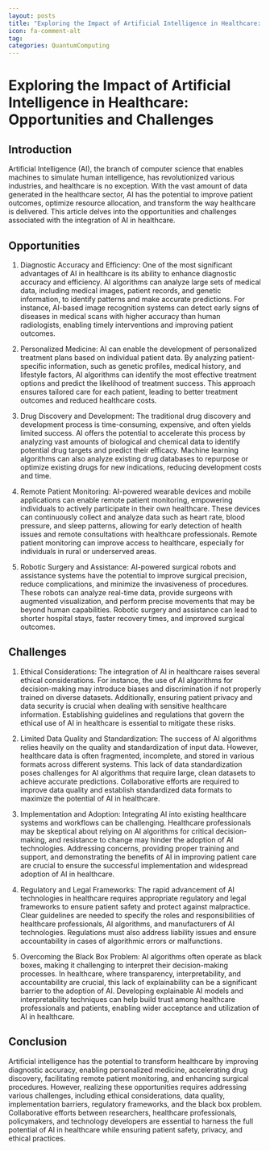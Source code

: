 ```yaml
---
layout: posts
title: "Exploring the Impact of Artificial Intelligence in Healthcare: Opportunities and Challenges"
icon: fa-comment-alt
tag:      
categories: QuantumComputing
---
```



# Exploring the Impact of Artificial Intelligence in Healthcare: Opportunities and Challenges

## Introduction

Artificial Intelligence (AI), the branch of computer science that enables machines to simulate human intelligence, has revolutionized various industries, and healthcare is no exception. With the vast amount of data generated in the healthcare sector, AI has the potential to improve patient outcomes, optimize resource allocation, and transform the way healthcare is delivered. This article delves into the opportunities and challenges associated with the integration of AI in healthcare.

## Opportunities

1. Diagnostic Accuracy and Efficiency: One of the most significant advantages of AI in healthcare is its ability to enhance diagnostic accuracy and efficiency. AI algorithms can analyze large sets of medical data, including medical images, patient records, and genetic information, to identify patterns and make accurate predictions. For instance, AI-based image recognition systems can detect early signs of diseases in medical scans with higher accuracy than human radiologists, enabling timely interventions and improving patient outcomes.

2. Personalized Medicine: AI can enable the development of personalized treatment plans based on individual patient data. By analyzing patient-specific information, such as genetic profiles, medical history, and lifestyle factors, AI algorithms can identify the most effective treatment options and predict the likelihood of treatment success. This approach ensures tailored care for each patient, leading to better treatment outcomes and reduced healthcare costs.

3. Drug Discovery and Development: The traditional drug discovery and development process is time-consuming, expensive, and often yields limited success. AI offers the potential to accelerate this process by analyzing vast amounts of biological and chemical data to identify potential drug targets and predict their efficacy. Machine learning algorithms can also analyze existing drug databases to repurpose or optimize existing drugs for new indications, reducing development costs and time.

4. Remote Patient Monitoring: AI-powered wearable devices and mobile applications can enable remote patient monitoring, empowering individuals to actively participate in their own healthcare. These devices can continuously collect and analyze data such as heart rate, blood pressure, and sleep patterns, allowing for early detection of health issues and remote consultations with healthcare professionals. Remote patient monitoring can improve access to healthcare, especially for individuals in rural or underserved areas.

5. Robotic Surgery and Assistance: AI-powered surgical robots and assistance systems have the potential to improve surgical precision, reduce complications, and minimize the invasiveness of procedures. These robots can analyze real-time data, provide surgeons with augmented visualization, and perform precise movements that may be beyond human capabilities. Robotic surgery and assistance can lead to shorter hospital stays, faster recovery times, and improved surgical outcomes.

## Challenges

1. Ethical Considerations: The integration of AI in healthcare raises several ethical considerations. For instance, the use of AI algorithms for decision-making may introduce biases and discrimination if not properly trained on diverse datasets. Additionally, ensuring patient privacy and data security is crucial when dealing with sensitive healthcare information. Establishing guidelines and regulations that govern the ethical use of AI in healthcare is essential to mitigate these risks.

2. Limited Data Quality and Standardization: The success of AI algorithms relies heavily on the quality and standardization of input data. However, healthcare data is often fragmented, incomplete, and stored in various formats across different systems. This lack of data standardization poses challenges for AI algorithms that require large, clean datasets to achieve accurate predictions. Collaborative efforts are required to improve data quality and establish standardized data formats to maximize the potential of AI in healthcare.

3. Implementation and Adoption: Integrating AI into existing healthcare systems and workflows can be challenging. Healthcare professionals may be skeptical about relying on AI algorithms for critical decision-making, and resistance to change may hinder the adoption of AI technologies. Addressing concerns, providing proper training and support, and demonstrating the benefits of AI in improving patient care are crucial to ensure the successful implementation and widespread adoption of AI in healthcare.

4. Regulatory and Legal Frameworks: The rapid advancement of AI technologies in healthcare requires appropriate regulatory and legal frameworks to ensure patient safety and protect against malpractice. Clear guidelines are needed to specify the roles and responsibilities of healthcare professionals, AI algorithms, and manufacturers of AI technologies. Regulations must also address liability issues and ensure accountability in cases of algorithmic errors or malfunctions.

5. Overcoming the Black Box Problem: AI algorithms often operate as black boxes, making it challenging to interpret their decision-making processes. In healthcare, where transparency, interpretability, and accountability are crucial, this lack of explainability can be a significant barrier to the adoption of AI. Developing explainable AI models and interpretability techniques can help build trust among healthcare professionals and patients, enabling wider acceptance and utilization of AI in healthcare.

## Conclusion

Artificial intelligence has the potential to transform healthcare by improving diagnostic accuracy, enabling personalized medicine, accelerating drug discovery, facilitating remote patient monitoring, and enhancing surgical procedures. However, realizing these opportunities requires addressing various challenges, including ethical considerations, data quality, implementation barriers, regulatory frameworks, and the black box problem. Collaborative efforts between researchers, healthcare professionals, policymakers, and technology developers are essential to harness the full potential of AI in healthcare while ensuring patient safety, privacy, and ethical practices.